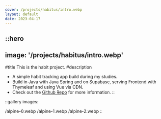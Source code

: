 ```yaml
---
cover: /projects/habitus/intro.webp
layout: default
date: 2023-04-17
---
```


::hero
---
image: '/projects/habitus/intro.webp'
---
#title
This is the habit project.
#description
- A simple habit tracking app build during my studies.
- Build in Java with Java Spring and on Supabase, serving Frontend with Thymeleaf and using Vue via CDN.
- Check out the [Github Repo](https://github.com/LennardZuendorf/habitus) for more information.
::



::gallery
images:

/alpine-0.webp
/alpine-1.webp
/alpine-2.webp
::
